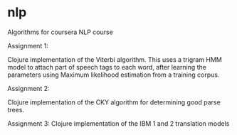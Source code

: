 nlp
===

Algorithms for coursera NLP course

Assignment 1:

Clojure implementation of the Viterbi algorithm. This uses a trigram HMM model to attach part of speech tags to each word, after learning the parameters using Maximum likelihood estimation from a training corpus.

Assignment 2:

Clojure implementation of the CKY algorithm for determining good parse trees.

Assignment 3:
Clojure implementation of the IBM 1 and 2 translation models


